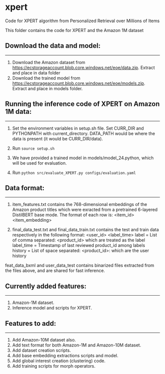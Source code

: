 # xpert
Code for XPERT algorithm from Personalized Retrieval over Millions of Items

This folder contains the code for XPERT and the Amazon 1M dataset 

## Download the data and model:
--------------------------------
1. Download the Amazon dataset from https://ecstorageaccount.blob.core.windows.net/eoe/data.zip. Extract and place in data folder
2. Download the trained model from https://ecstorageaccount.blob.core.windows.net/eoe/models.zip. Extract and place in models folder.


## Running the inference code of XPERT on Amazon 1M data:
--------------------------------------------------------

1. Set the environment variables in setup.sh file. 
Set CURR_DIR and PYTHONPATH with current_directory.
DATA_PATH  would be where the data is present (it would be CURR_DIR/data).

2. Run `source setup.sh`

3. We have provided a trained model in models/model_24.python, which will be used for evaluation.

3. Run `python src/evaluate_XPERT.py configs/evaluation.yaml`


## Data format:
-------------
1. item_features.txt contains the 768-dimensional embeddings of the Amazon product titles which were exracted from a pretrained 6-layered DistilBERT base mode.
The format of each row is: <item_id> <item_embedding>

2. final_data_test.txt and final_data_train.txt contains the test and train data respectively in the following format:
<user_id>   <label>   <label_time>  <history>
label = List of comma separated: <product_id> which are treated as the label
label_time = Timestamp of last reviewed product_id among labels
history = List of space separated: <product_id>:<timestamp> which are the user history

feat_data_bxml and user_data_test contains binarized files extracted from the files above, and are shared for fast inference.



## Currently added features:
--------------------------
1. Amazon-1M dataset.
2. Inference model and scripts for XPERT.


## Features to add:
---------------------
1. Add Amazon-10M dataset also.
2. Add text format for both Amazon-1M and Amazon-10M dataset.
3. Add dataset creation scripts.
4. Add base embedding extractions scripts and model.
5. Add global interest creation (clustering) code.
6. Add training scripts for morph operators.